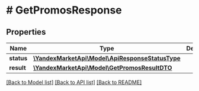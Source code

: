 # # GetPromosResponse

## Properties

Name | Type | Description | Notes
------------ | ------------- | ------------- | -------------
**status** | [**\YandexMarketApi\Model\ApiResponseStatusType**](ApiResponseStatusType.md) |  | [optional]
**result** | [**\YandexMarketApi\Model\GetPromosResultDTO**](GetPromosResultDTO.md) |  | [optional]

[[Back to Model list]](../../README.md#models) [[Back to API list]](../../README.md#endpoints) [[Back to README]](../../README.md)
